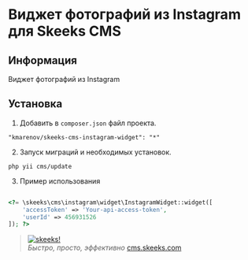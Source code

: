 Виджет фотографий из Instagram для Skeeks CMS
===================================

Информация
-------------------

Виджет фотографий из Instagram

Установка
------------


1) Добавить в `composer.json` файл проекта.

```
"kmarenov/skeeks-cms-instagram-widget": "*"
```

2) Запуск миграций и необходимых установок.

```
php yii cms/update
```

3) Пример использования

```php

<?= \skeeks\cms\instagram\widget\InstagramWidget::widget([
    'accessToken' => 'Your-api-access-token',
    'userId' => 456931526
]); ?>

```


> [![skeeks!](https://gravatar.com/userimage/74431132/13d04d83218593564422770b616e5622.jpg)](http://www.skeeks.com)  
<i>Быстро, просто, эффективно</i>
[cms.skeeks.com](http://cms.skeeks.com)